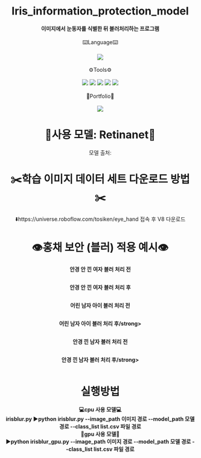 # <div align="center">Iris_information_protection_model</div>

<div align="center"> <strong>이미지에서 눈동자를 식별한 뒤 블러처리하는 프로그램</strong>
    
<div align="center">
    <div style="display: inline-block; text-align: center;">
        <div><br>⌨️Language⌨️</div>
        <br>
        <img src="https://img.shields.io/badge/python-3776AB?style=flat&logo=python&logoColor=white" />
        <br><br>
        <div>⚙️Tools⚙️</div>
        <br>
        <img src="https://img.shields.io/badge/github-181717?style=flat&logo=python&logoColor=white" />
        <img src="https://img.shields.io/badge/pycharm-000000?style=flat&logo=python&logoColor=white" />
        <img src="https://img.shields.io/badge/visualstudiocode-007ACC?style=flat&logo=python&logoColor=white" />
        <img src="https://img.shields.io/badge/pytorch-EE4C2C?style=flat&logo=python&logoColor=white" />
        <img src="https://img.shields.io/badge/opencv-5C3EE8?style=flat&logo=python&logoColor=white" />
        <br><br>
        <div>📝Portfolio📝</div>
        <br>
        <img src="https://img.shields.io/badge/notion-000000?style=flat&logo=python&logoColor=white" />
    </div>
</div>

# 🧠사용 모델: Retinanet🧠

모델 출처: 

# ✂️학습 이미지 데이터 세트 다운로드 방법✂️

⬇️https://universe.roboflow.com/tosiken/eye_hand 접속 후 V8 다운로드

# 👁️홍채 보안 (블러) 적용 예시👁️

<strong>안경 안 낀 여자 블러 처리 전</strong>
<p align="center">
  <img src="">
</p>

<strong>안경 안 낀 여자 블러 처리 후</strong>
<p align="center">
  <img src="">
</p>

<strong>어린 남자 아이 블러 처리 전</strong>
<p align="center">
  <img src="">
</p>

<strong>어린 남자 아이 블러 처리 후/strong>
<p align="center">
  <img src="">
</p>

<strong>안경 낀 남자 블러 처리 전</strong>
<p align="center">
  <img src="">
</p>

<strong>안경 낀 남자 블러 처리 후/strong>
<p align="center">
  <img src="">
</p>

# 실행방법
💻<strong>cpu 사용 모델</strong>💻<br>
irisblur.py
▶️python irisblur.py --image_path 이미지 경로 --model_path 모델 경로 --class_list list.csv 파일 경로<br>
🚀<strong>gpu 사용 모델</strong>🚀<br>
▶️python irisblur_gpu.py --image_path 이미지 경로 --model_path 모델 경로 --class_list list.csv 파일 경로
</div>
